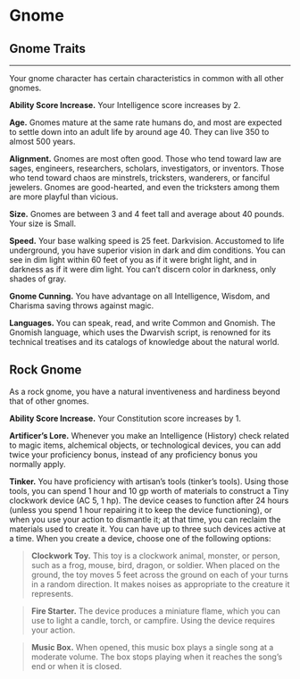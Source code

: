 # Gnome
## Gnome Traits
- - -
Your gnome character has certain characteristics in common with all other gnomes.

**Ability Score Increase.** Your Intelligence score increases by 2.

**Age.** Gnomes mature at the same rate humans do, and most are expected to settle down into an adult life by around age 40. They can live 350 to almost 500 years.

**Alignment.** Gnomes are most often good. Those who tend toward law are sages, engineers, researchers, scholars, investigators, or inventors. Those who tend toward chaos are minstrels, tricksters, wanderers, or fanciful jewelers. Gnomes are good-hearted, and even the tricksters among them are more playful than vicious.

**Size.** Gnomes are between 3 and 4 feet tall and average about 40 pounds. Your size is Small.

**Speed.** Your base walking speed is 25 feet. Darkvision. Accustomed to life underground, you have superior vision in dark and dim conditions. You can see in dim light within 60 feet of you as if it were bright light, and in darkness as if it were dim light. You can’t discern color in darkness, only shades of gray.

**Gnome Cunning.** You have advantage on all Intelligence, Wisdom, and Charisma saving throws against magic.

**Languages.** You can speak, read, and write Common and Gnomish. The Gnomish language, which uses the Dwarvish script, is renowned for its technical treatises and its catalogs of knowledge about the natural world.

## Rock Gnome
As a rock gnome, you have a natural inventiveness and hardiness beyond that of other gnomes.

**Ability Score Increase.** Your Constitution score increases by 1.

**Artificer’s Lore.** Whenever you make an Intelligence (History) check related to magic items, alchemical objects, or technological devices, you can add twice your proficiency bonus, instead of any proficiency bonus you normally apply.

**Tinker.** You have proficiency with artisan’s tools (tinker’s tools). Using those tools, you can spend 1 hour and 10 gp worth of materials to construct a Tiny clockwork device (AC 5, 1 hp). The device ceases to function after 24 hours (unless you spend 1 hour repairing it to keep the device functioning), or when you use your action to dismantle it; at that time, you can reclaim the materials used to create it. You can have up to three such devices active at a time.
When you create a device, choose one of the following options:
>**Clockwork Toy.** This toy is a clockwork animal, monster, or person, such as a frog, mouse, bird, dragon, or soldier. When placed on the ground, the toy moves 5 feet across the ground on each of your turns in a random direction. It makes noises as appropriate to the creature it represents.

>**Fire Starter.** The device produces a miniature flame, which you can use to light a candle, torch, or campfire. Using the device requires your action.

>**Music Box.** When opened, this music box plays a single song at a moderate volume. The box stops playing when it reaches the song’s end or when it is closed.
